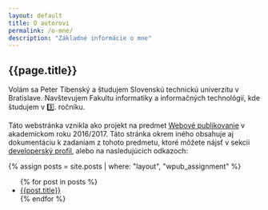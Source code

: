 ```yaml
---
layout: default
title: O autorovi
permalink: /o-mne/
description: "Základné informácie o mne"
---
```

{{page.title}}
---
Volám sa Peter Tibenský a študujem Slovenskú technickú univerzitu v Bratislave. Navštevujem Fakultu informatiky a informačných technológií, kde študujem v :three:. ročníku. 

Táto webstránka vznikla ako projekt na predmet [Webové publikovanie][wpub] v akademickom roku 2016/2017. Táto stránka okrem iného obsahuje aj dokumentáciu k zadaniam z tohoto predmetu, ktoré môžete nájsť v sekcii [developerský profil]( {{site.url}}/profesia/ ), alebo na nasledujúcich odkazoch:

{% assign posts = site.posts | where: "layout", "wpub_assignment" %}


<ul>
    {% for post in posts %}
        <li>
            <a href="{{post.url | relative}}" >{{post.title}}</a>    
        </li>
    {% endfor %}
</ul>



[wpub]: https://wiki.fiit.stuba.sk/study/bc/info/wp/
